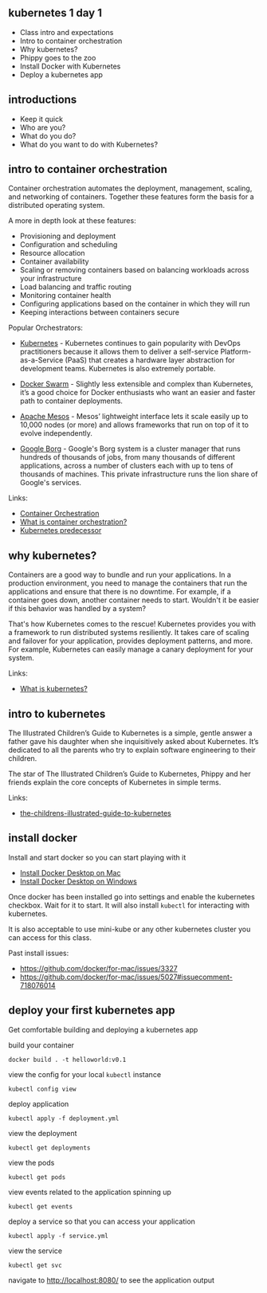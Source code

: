 kubernetes 1 day 1
------------------

* Class intro and expectations
* Intro to container orchestration
* Why kubernetes?
* Phippy goes to the zoo
* Install Docker with Kubernetes
* Deploy a kubernetes app

introductions
-------------

* Keep it quick
* Who are you?
* What do you do?
* What do you want to do with Kubernetes?

intro to container orchestration
--------------------------------

Container orchestration automates the deployment, management, scaling, and networking of containers. Together these features form the basis for a distributed operating system.

A more in depth look at these features:

* Provisioning and deployment
* Configuration and scheduling 
* Resource allocation
* Container availability 
* Scaling or removing containers based on balancing workloads across your infrastructure
* Load balancing and traffic routing 
* Monitoring container health
* Configuring applications based on the container in which they will run
* Keeping interactions between containers secure

Popular Orchestrators:

* [Kubernetes](https://kubernetes.io/) - Kubernetes continues to gain popularity with DevOps practitioners because it allows them to deliver a self-service Platform-as-a-Service (PaaS) that creates a hardware layer abstraction for development teams. Kubernetes is also extremely portable.

* [Docker Swarm](https://docs.docker.com/engine/swarm/) -  Slightly less extensible and complex than Kubernetes, it’s a good choice for Docker enthusiasts who want an easier and faster path to container deployments.

* [Apache Mesos](http://mesos.apache.org/) - Mesos’ lightweight interface lets it scale easily up to 10,000 nodes (or more) and allows frameworks that run on top of it to evolve independently.

* [Google Borg](https://static.googleusercontent.com/media/research.google.com/en//pubs/archive/43438.pdf) - Google's Borg system is a cluster manager that runs hundreds of thousands of jobs, from many thousands of different applications, across a number of clusters each with up to tens of thousands of machines. This private infrastructure runs the lion share of Google's services.

Links:
* [Container Orchestration](https://www.redhat.com/en/topics/containers/what-is-container-orchestration)
* [What is container orchestration?](https://blog.newrelic.com/engineering/container-orchestration-explained/)
* [Kubernetes predecessor](https://kubernetes.io/blog/2015/04/borg-predecessor-to-kubernetes/)

why kubernetes?
---------------

Containers are a good way to bundle and run your applications. In a production environment, you need to manage the containers that run the applications and ensure that there is no downtime. For example, if a container goes down, another container needs to start. Wouldn't it be easier if this behavior was handled by a system?

That's how Kubernetes comes to the rescue! Kubernetes provides you with a framework to run distributed systems resiliently. It takes care of scaling and failover for your application, provides deployment patterns, and more. For example, Kubernetes can easily manage a canary deployment for your system.

Links:
* [What is kubernetes?](https://kubernetes.io/docs/concepts/overview/what-is-kubernetes/)

intro to kubernetes
-------------------

The Illustrated Children’s Guide to Kubernetes is a simple, gentle answer a father gave his daughter when she inquisitively asked about Kubernetes. It’s dedicated to all the parents who try to explain software engineering to their children.

The star of The Illustrated Children’s Guide to Kubernetes, Phippy and her friends explain the core concepts of Kubernetes in simple terms.

Links:
* [the-childrens-illustrated-guide-to-kubernetes](https://www.cncf.io/the-childrens-illustrated-guide-to-kubernetes/)


install docker
--------------

Install and start docker so you can start playing with it

* [Install Docker Desktop on Mac](https://docs.docker.com/docker-for-mac/install/)
* [Install Docker Desktop on Windows](https://docs.docker.com/docker-for-windows/install/)

Once docker has been installed go into settings and enable the kubernetes checkbox. Wait for it to start. It will also install `kubectl` for interacting with kubernetes.

It is also acceptable to use mini-kube or any other kubernetes cluster you can access for this class.

Past install issues:

* https://github.com/docker/for-mac/issues/3327
* https://github.com/docker/for-mac/issues/5027#issuecomment-718076014

deploy your first kubernetes app
--------------------------------

Get comfortable building and deploying a kubernetes app

build your container

    docker build . -t helloworld:v0.1

view the config for your local `kubectl` instance

    kubectl config view

deploy application

    kubectl apply -f deployment.yml

view the deployment

    kubectl get deployments

view the pods

    kubectl get pods

view events related to the application spinning up

    kubectl get events

deploy a service so that you can access your application

    kubectl apply -f service.yml

view the service

    kubectl get svc

navigate to [http://localhost:8080/](http://localhost:8080/) to see the application output
